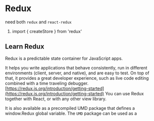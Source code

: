 # Redux

need both `redux` and `react-redux`

1. import { createStore } from 'redux'

## Learn Redux

Redux is a predictable state container for JavaScript apps.

It helps you write applications that behave consistently, run in different environments (client, server, and native), and are easy to test. On top of that, it provides a great developer experience, such as live code editing combined with a time traveling debugger.
[https://redux.js.org/introduction/getting-started](https://redux.js.org/introduction/getting-started)
You can use Redux together with React, or with any other view library.

It is also available as a precompiled UMD package that defines a window.Redux global variable. The `UMD` package can be used as a <script> tag directly.
Redux itself is small and `unopinionated`. We also have a separate package called `redux-starter-kit`, which includes some opinionated defaults that help you use Redux more effectively.

It helps simplify a lot of common use cases, including store setup, creating reducers and writing immutable update logic, and even creating entire "slices" of state at once.

The whole state of your app is stored in an `object tree` inside a single store.
The `only way` to change the `state` tree is to emit an `action`, an `object` describing what happened.
To specify how the actions transform the state tree, you write pure `reducers`.

### Motivation

As the requirements for JavaScript single-page applications have become increasingly complicated, our code must manage more state than ever before. This state can include server responses and cached data, as well as locally created data that has not yet been persisted to the server. UI state is also increasing in complexity, as we need to manage active routes, selected tabs, spinners, pagination controls, and so on.

As if this weren't bad enough, consider the `new requirements becoming common in front-end product development`. As developers, we are expected to handle optimistic updates, server-side rendering, fetching data before performing route transitions, and so on. We find ourselves trying to manage a complexity that we have never had to deal with before, and we inevitably ask the question: is it time to give up? The answer is no.

This complexity is difficult to handle as we're mixing two concepts that are very hard for the human mind to reason about: `mutation and asynchronicity`. I call them Mentos and Coke. Both can be great in separation, but together they create a mess. Libraries like React attempt to solve this problem in the view layer by removing both `asynchrony` and `direct DOM manipulation`. However, `managing the state` of your data is left up to you. This is where `Redux` enters.

[https://martinfowler.com/eaaDev/EventSourcing.html](https://martinfowler.com/eaaDev/EventSourcing.html)
Following in the steps of Flux, CQRS, and Event Sourcing, Redux attempts to make state mutations predictable by imposing certain restrictions on how and when updates can happen. These restrictions are reflected in the three principles of Redux.




## React Redux

### react-redux

Complementary Packages
Most likely, you'll also need the React bindings and the developer tools.

`npm install react-redux`
`npm install --save-dev redux-devtools`

Note that unlike Redux itself, many packages in the Redux ecosystem don't provide UMD builds, so we recommend using CommonJS module bundlers like Webpack and Browserify for the most comfortable development experience.
[https://redux.js.org/introduction/installation](https://redux.js.org/introduction/installation)

## Styles

`yarn add react-bootstrap bootstrap`

### Theming

[https://react-bootstrap.github.io/getting-started/theming/](https://react-bootstrap.github.io/getting-started/theming/)

```language=javascrip
<style type="text/css">
            {`
        .btn-flat {
        background-color: purple;
        color: white;
        }

        .btn-xxl {
        padding: 1rem 1.5rem;
        font-size: 1.5rem;
        }
        `}
      </style>

      <Button 
        variant="flat" 
        size="xxl" 
        onClick={props.onClick}>
        +
      </Button >
```

### Prefixing components

In some cases you may need to change the base class "prefix" of one or more Components. You can control how a Component prefixes it's classes locally by changing the bsPrefix prop. Or globally via the ThemeProvider Component. [https://react-bootstrap.github.io/getting-started/theming/](https://react-bootstrap.github.io/getting-started/theming/)

## Available Scripts

This project was bootstrapped with [Create React App](https://github.com/facebook/create-react-app).

In the project directory, you can run:

### `npm start`

Runs the app in the development mode.<br>
Open [http://localhost:3000](http://localhost:3000) to view it in the browser.

The page will reload if you make edits.<br>
You will also see any lint errors in the console.

### `npm test`

Launches the test runner in the interactive watch mode.<br>
See the section about [running tests](https://facebook.github.io/create-react-app/docs/running-tests) for more information.

### `npm run build`

Builds the app for production to the `build` folder.<br>
It correctly bundles React in production mode and optimizes the build for the best performance.

The build is minified and the filenames include the hashes.<br>
Your app is ready to be deployed!

See the section about [deployment](https://facebook.github.io/create-react-app/docs/deployment) for more information.

### `npm run eject`

**Note: this is a one-way operation. Once you `eject`, you can’t go back!**

If you aren’t satisfied with the build tool and configuration choices, you can `eject` at any time. This command will remove the single build dependency from your project.

Instead, it will copy all the configuration files and the transitive dependencies (Webpack, Babel, ESLint, etc) right into your project so you have full control over them. All of the commands except `eject` will still work, but they will point to the copied scripts so you can tweak them. At this point you’re on your own.

You don’t have to ever use `eject`. The curated feature set is suitable for small and middle deployments, and you shouldn’t feel obligated to use this feature. However we understand that this tool wouldn’t be useful if you couldn’t customize it when you are ready for it.

## Learn More

You can learn more in the [Create React App documentation](https://facebook.github.io/create-react-app/docs/getting-started).

To learn React, check out the [React documentation](https://reactjs.org/).

### Code Splitting

This section has moved here: https://facebook.github.io/create-react-app/docs/code-splitting

### Analyzing the Bundle Size

This section has moved here: https://facebook.github.io/create-react-app/docs/analyzing-the-bundle-size

### Making a Progressive Web App

This section has moved here: https://facebook.github.io/create-react-app/docs/making-a-progressive-web-app

### Advanced Configuration

This section has moved here: https://facebook.github.io/create-react-app/docs/advanced-configuration

### Deployment

This section has moved here: https://facebook.github.io/create-react-app/docs/deployment

### `npm run build` fails to minify

This section has moved here: https://facebook.github.io/create-react-app/docs/troubleshooting#npm-run-build-fails-to-minify

